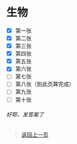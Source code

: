 # 生物
- [x] 第一张
- [x] 第二张
- [x] 第三张
- [x] 第四张
- [x] 第五张
- [x] 第六张
- [ ] 第七张
- [ ] 第八张（到此页算完成）
- [ ] 第九张
- [ ] 第十张
###### 好耶，发答案了
>[返回上一页](https://zhs141.github.io/homework/eight_han/index.html)
